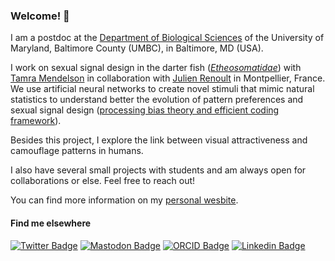 ### Welcome! 👋

I am a postdoc at the [Department of Biological Sciences](https://biology.umbc.edu/) of the University of Maryland, Baltimore County (UMBC), in Baltimore, MD (USA). 

I work on sexual signal design in the darter fish ([*Etheosomatidae*](https://en.wikipedia.org/wiki/Etheostomatinae)) with [Tamra Mendelson](https://www.mendelsonlab.net/) in collaboration with [Julien Renoult](https://www.eevcom-montpellier.com/julien-renoult.html) in Montpellier, France. 
We use artificial neural networks to create novel stimuli that mimic natural statistics to understand better the evolution of pattern preferences and sexual signal design ([processing bias theory and efficient coding framework](https://royalsocietypublishing.org/doi/full/10.1098/rspb.2019.0165)). 

Besides this project, I explore the link between visual attractiveness and camouflage patterns in humans.

I also have several small projects with students and am always open for collaborations or else. Feel free to reach out! 

You can find more information on my [personal wesbite](https://yseulthb.github.io/).

#### Find me elsewhere

[![Twitter Badge](https://img.shields.io/badge/Twitter-%231DA1F2.svg?style=for-the-badge&logo=Twitter&logoColor=white)](https://twitter.com/Izzie_Hb)
[![Mastodon Badge](https://img.shields.io/badge/-MASTODON-%232B90D9?style=for-the-badge&logo=mastodon&logoColor=white)](https://mastodon.lol/@izziehb)
[![ORCID Badge](https://img.shields.io/badge/orcid-A6CE39?style=for-the-badge&logo=orcid&logoColor=white)](https://orcid.org/0000-0003-3939-3852)
[![Linkedin Badge](https://img.shields.io/badge/linkedin-%230077B5.svg?style=for-the-badge&logo=linkedin&logoColor=white)](https://www.linkedin.com/in/yseulthejjabrichard/)


<!--


**eliamascolo/eliamascolo** is a ✨ _special_ ✨ repository because its `README.md` (this file) appears on your GitHub profile.

Here are some ideas to get you started:

- 🔭 I’m currently working on ...
- 🌱 I’m currently learning ...
- 👯 I’m looking to collaborate on ...
- 🤔 I’m looking for help with ...
- 💬 Ask me about ...
- 📫 How to reach me: ...
- 😄 Pronouns: ...
- ⚡ Fun fact: ...
-->
